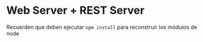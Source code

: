 # Web Server + REST Server

Recuerden que deben ejecutar ```npm install``` para reconstruir los módulos de node